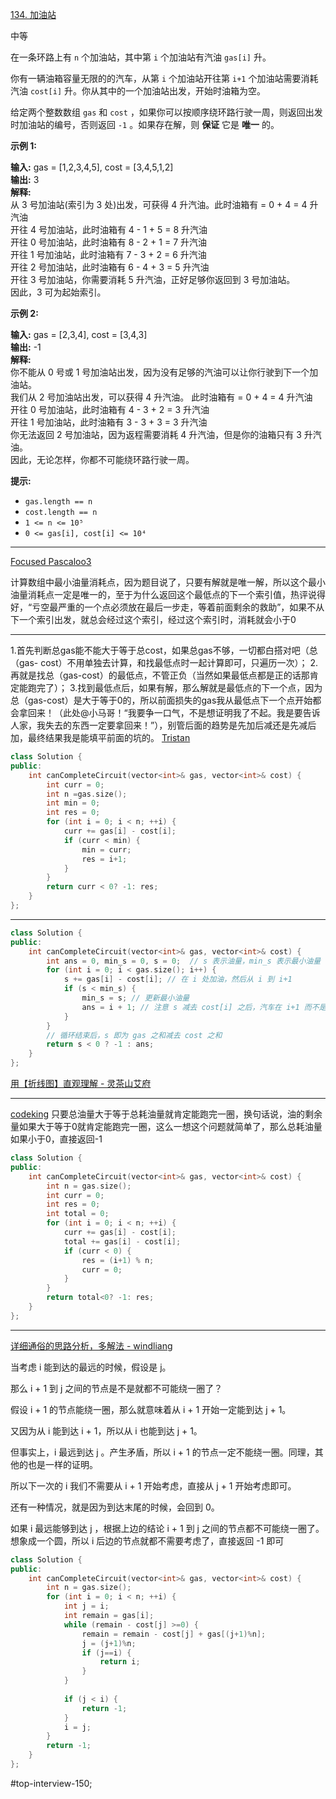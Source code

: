 [134. 加油站](https://leetcode.cn/problems/gas-station/)

中等

在一条环路上有 `n` 个加油站，其中第 `i` 个加油站有汽油 `gas[i]` 升。

你有一辆油箱容量无限的的汽车，从第 `i` 个加油站开往第 `i+1` 个加油站需要消耗汽油 `cost[i]` 升。你从其中的一个加油站出发，开始时油箱为空。

给定两个整数数组 `gas` 和 `cost` ，如果你可以按顺序绕环路行驶一周，则返回出发时加油站的编号，否则返回 `-1` 。如果存在解，则 **保证** 它是 **唯一** 的。

**示例 1:**

**输入:** gas = [1,2,3,4,5], cost = [3,4,5,1,2]  
**输出:** 3  
**解释:**  
从 3 号加油站(索引为 3 处)出发，可获得 4 升汽油。此时油箱有 = 0 + 4 = 4 升汽油  
开往 4 号加油站，此时油箱有 4 - 1 + 5 = 8 升汽油  
开往 0 号加油站，此时油箱有 8 - 2 + 1 = 7 升汽油  
开往 1 号加油站，此时油箱有 7 - 3 + 2 = 6 升汽油  
开往 2 号加油站，此时油箱有 6 - 4 + 3 = 5 升汽油  
开往 3 号加油站，你需要消耗 5 升汽油，正好足够你返回到 3 号加油站。  
因此，3 可为起始索引。  

**示例 2:**

**输入:** gas = [2,3,4], cost = [3,4,3]  
**输出:** -1  
**解释:**  
你不能从 0 号或 1 号加油站出发，因为没有足够的汽油可以让你行驶到下一个加油站。  
我们从 2 号加油站出发，可以获得 4 升汽油。 此时油箱有 = 0 + 4 = 4 升汽油  
开往 0 号加油站，此时油箱有 4 - 3 + 2 = 3 升汽油  
开往 1 号加油站，此时油箱有 3 - 3 + 3 = 3 升汽油  
你无法返回 2 号加油站，因为返程需要消耗 4 升汽油，但是你的油箱只有 3 升汽油。  
因此，无论怎样，你都不可能绕环路行驶一周。  

**提示:**

- `gas.length == n`
- `cost.length == n`
- `1 <= n <= 10⁵`
- `0 <= gas[i], cost[i] <= 10⁴`
---- ----
[Focused Pascaloo3](https://leetcode.cn/problems/gas-station/solutions/54278/shi-yong-tu-de-si-xiang-fen-xi-gai-wen-ti-by-cyayc/comments/2979925/)

计算数组中最小油量消耗点，因为题目说了，只要有解就是唯一解，所以这个最小油量消耗点一定是唯一的，至于为什么返回这个最低点的下一个索引值，热评说得好，“亏空最严重的一个点必须放在最后一步走，等着前面剩余的救助”，如果不从下一个索引出发，就总会经过这个索引，经过这个索引时，消耗就会小于0

----
1.首先判断总gas能不能大于等于总cost，如果总gas不够，一切都白搭对吧（总（gas- cost）不用单独去计算，和找最低点时一起计算即可，只遍历一次）；
2.再就是找总（gas-cost）的最低点，不管正负（当然如果最低点都是正的话那肯定能跑完了）；
3.找到最低点后，如果有解，那么解就是最低点的下一个点，因为总（gas-cost）是大于等于0的，所以前面损失的gas我从最低点下一个点开始都会拿回来！（此处@小马哥！“我要争一口气，不是想证明我了不起。我是要告诉人家，我失去的东西一定要拿回来！”），别管后面的趋势是先加后减还是先减后加，最终结果我是能填平前面的坑的。
[Tristan](https://leetcode.cn/problems/gas-station/solutions/54278/shi-yong-tu-de-si-xiang-fen-xi-gai-wen-ti-by-cyayc/comments/671970/)

```cpp
class Solution {
public:
    int canCompleteCircuit(vector<int>& gas, vector<int>& cost) {
        int curr = 0;
        int n =gas.size();
        int min = 0;
        int res = 0;
        for (int i = 0; i < n; ++i) {
            curr += gas[i] - cost[i];
            if (curr < min) {
                min = curr;
                res = i+1;
            }
        }
        return curr < 0? -1: res;
    }
};
```

----
```cpp
class Solution {
public:
    int canCompleteCircuit(vector<int>& gas, vector<int>& cost) {
        int ans = 0, min_s = 0, s = 0;  // s 表示油量，min_s 表示最小油量
        for (int i = 0; i < gas.size(); i++) {
            s += gas[i] - cost[i]; // 在 i 处加油，然后从 i 到 i+1
            if (s < min_s) {
                min_s = s; // 更新最小油量
                ans = i + 1; // 注意 s 减去 cost[i] 之后，汽车在 i+1 而不是 i
            }
        }
        // 循环结束后，s 即为 gas 之和减去 cost 之和
        return s < 0 ? -1 : ans;
    }
};
```
[用【折线图】直观理解 - 灵茶山艾府](https://leetcode.cn/problems/gas-station/solutions/2933132/yong-zhe-xian-tu-zhi-guan-li-jie-pythonj-qccr/)

----
[codeking](https://leetcode.cn/problems/gas-station/solutions/25644/xiang-xi-tong-su-de-si-lu-fen-xi-duo-jie-fa-by--30/comments/1522158/)
只要总油量大于等于总耗油量就肯定能跑完一圈，换句话说，油的剩余量如果大于等于0就肯定能跑完一圈，这么一想这个问题就简单了，那么总耗油量如果小于0，直接返回-1
```cpp
class Solution {
public:
    int canCompleteCircuit(vector<int>& gas, vector<int>& cost) {
        int n = gas.size();
        int curr = 0;
        int res = 0;
        int total = 0;
        for (int i = 0; i < n; ++i) {
            curr += gas[i] - cost[i];
            total += gas[i] - cost[i];
            if (curr < 0) {
                res = (i+1) % n;
                curr = 0;
            }
        }
        return total<0? -1: res;
    }
};
```

----
[详细通俗的思路分析，多解法 - windliang](https://leetcode.cn/problems/gas-station/solutions/25644/xiang-xi-tong-su-de-si-lu-fen-xi-duo-jie-fa-by--30)

当考虑 i 能到达的最远的时候，假设是 j。

那么 i + 1 到 j 之间的节点是不是就都不可能绕一圈了？

假设 i + 1 的节点能绕一圈，那么就意味着从 i + 1 开始一定能到达 j + 1。

又因为从 i 能到达 i + 1，所以从 i 也能到达 j + 1。

但事实上，i 最远到达 j 。产生矛盾，所以 i + 1 的节点一定不能绕一圈。同理，其他的也是一样的证明。

所以下一次的 i 我们不需要从 i + 1 开始考虑，直接从 j + 1 开始考虑即可。

还有一种情况，就是因为到达末尾的时候，会回到 0。

如果 i 最远能够到达 j ，根据上边的结论 i + 1 到 j 之间的节点都不可能绕一圈了。想象成一个圆，所以 i 后边的节点就都不需要考虑了，直接返回 -1 即可

```cpp
class Solution {
public:
    int canCompleteCircuit(vector<int>& gas, vector<int>& cost) {
        int n = gas.size();
        for (int i = 0; i < n; ++i) {
            int j = i;
            int remain = gas[i];
            while (remain - cost[j] >=0) {
                remain = remain - cost[j] + gas[(j+1)%n];
                j = (j+1)%n;
                if (j==i) {
                    return i;
                }
            }
        
            if (j < i) {
                return -1;
            }
            i = j;
        }
        return -1;
    }
};
```
#top-interview-150; 